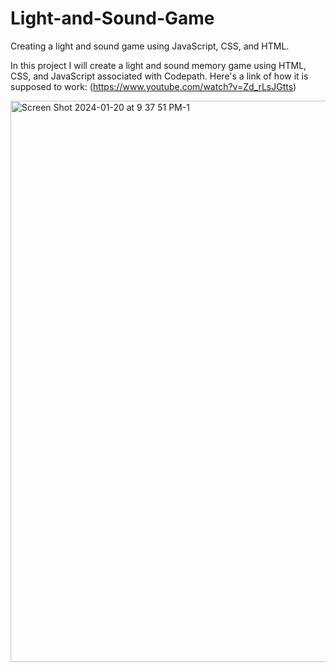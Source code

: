 # Light-and-Sound-Game
Creating a light and sound game using JavaScript, CSS, and HTML.

In this project I will create a light and sound memory game using HTML, CSS, and JavaScript associated with Codepath.
Here's a link of how it is supposed to work:
(https://www.youtube.com/watch?v=Zd_rLsJGtts)


<img width="898" alt="Screen Shot 2024-01-20 at 9 37 51 PM-1" src="https://github.com/larnelle15/Light-and-Sound-Game/assets/139686202/05ce57fd-04d0-4bd7-a47a-755184ee3288">
